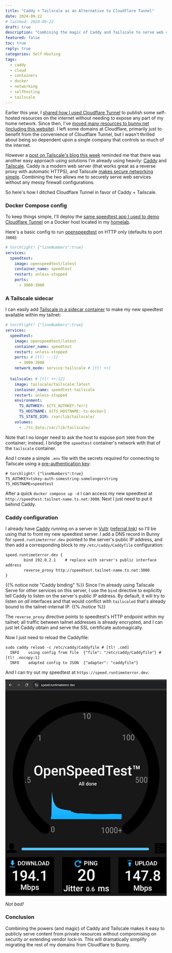 ```yaml
---
title: "Caddy + Tailscale as an Alternative to Cloudflare Tunnel"
date: 2024-09-22
# lastmod: 2024-09-22
draft: true
description: "Combining the magic of Caddy and Tailscale to serve web content from my homelab - and declaring independence from Cloudflare in the process."
featured: false
toc: true
reply: true
categories: Self-Hosting
tags:
  - caddy
  - cloud
  - containers
  - docker
  - networking
  - selfhosting
  - tailscale
---
```

Earlier this year, I [shared how I used Cloudflare Tunnel](/publish-services-cloudflare-tunnel/) to publish some self-hosted resources on the internet without needing to expose any part of my home network. Since then, I've [moved many resources to bunny.net](https://srsbsns.lol/i-just-hopped-to-bunnynet/) ([including this website](/further-down-the-bunny-hole/)). I left some domains at Cloudflare, primarily just to benefit from the convenience of Cloudflare Tunnel, but I wasn't thrilled about being so dependent upon a single company that controls so much of the internet.

However a [post on Tailscale's blog this week](https://tailscale.com/blog/last-reverse-proxy-you-need) reminded me that there was another easy approach using solutions I'm already using heavily: [Caddy](/tags/caddy) and [Tailscale](/tags/tailscale). Caddy is a modern web server (that works great as a reverse proxy with automatic HTTPS), and Tailscale [makes secure networking simple](/secure-networking-made-simple-with-tailscale/). Combining the two allows me to securely serve web services without any messy firewall configurations.

So here's how I ditched Cloudflare Tunnel in favor of Caddy + Tailscale.

### Docker Compose config
To keep things simple, I'll deploy the [same speedtest app I used to demo Cloudflare Tunnel](https://runtimeterror.dev/publish-services-cloudflare-tunnel/#speedtest-demo) on a Docker host located in my [homelab](/homelab).

Here's a basic config to run [openspeedtest](https://github.com/openspeedtest/Docker-Image) on HTTP only (defaults to port `3000`):

```yaml
# torchlight! {"lineNumbers":true}
services:
  speedtest:
    image: openspeedtest/latest
    container_name: speedtest
    restart: unless-stopped
    ports:
      - 3000:3000
```

### A Tailscale sidecar
I can easily add [Tailscale in a sidecar container](/tailscale-serve-docker-compose-sidecar/) to make my new speedtest available within my tailnet:

```yaml
# torchlight! {"lineNumbers":true}
services:
  speedtest:
    image: openspeedtest/latest
    container_name: speedtest
    restart: unless-stopped
    ports: # [tl! --:1]
      - 3000:3000
    network_mode: service:tailscale # [tl! ++]

  tailscale: # [tl! ++:12]
    image: tailscale/tailscale:latest
    container_name: speedtest-tailscale
    restart: unless-stopped
    environment:
      TS_AUTHKEY: ${TS_AUTHKEY:?err}
      TS_HOSTNAME: ${TS_HOSTNAME:-ts-docker}
      TS_STATE_DIR: /var/lib/tailscale/
    volumes:
      - ./ts_data:/var/lib/tailscale/
```

Note that I no longer need to ask the host to expose port `3000` from the container; instead, I bridge the `speedtest` container's network with that of the `tailscale` container.

And I create a simple `.env` file with the secrets required for connecting to Tailscale using a [pre-authentication key](https://tailscale.com/kb/1085/auth-keys):

```shell
# torchlight! {"lineNumbers":true}
TS_AUTHKEY=tskey-auth-somestring-somelongerstring
TS_HOSTNAME=speedtest
```

After a quick `docker compose up -d` I can access my new speedtest at `http://speedtest.tailnet-name.ts.net:3000`. Next I just need to put it behind Caddy.

### Caddy configuration
I already have [Caddy](https://caddyserver.com/) running on a server in [Vultr](https://www.vultr.com/) ([referral link](https://www.vultr.com/?ref=9488431)) so I'll be using that to front my new speedtest server. I add a DNS record in Bunny for `speed.runtimeterror.dev` pointed to the server's public IP address, and then add a corresponding block to my `/etc/caddy/Caddyfile` configuration:


```text
speed.runtimeterror.dev {
        bind 192.0.2.1    # replace with server's public interface address
        reverse_proxy http://speedtest.tailnet-name.ts.net:3000
}
```

{{% notice note "Caddy binding" %}}
Since I'm already using Tailscale Serve for other services on this server, I use the `bind` directive to explicitly tell Caddy to listen on the server's public IP address. By default, it will try to listen on *all* interfaces and that would conflict with `tailscaled` that's already bound to the tailnet-internal IP.
{{% /notice %}}

The `reverse_proxy` directive points to speedtest's HTTP endpoint within my tailnet; all traffic between tailnet addresses is already encrypted, and I can just let Caddy obtain and serve the SSL certificate automagically.

Now I just need to reload the Caddyfile:

```shell
sudo caddy reload -c /etc/caddy/Caddyfile # [tl! .cmd]
  INFO    using config from file  {"file": "/etc/caddy/Caddyfile"} # [tl! .nocopy:1]
  INFO    adapted config to JSON  {"adapter": "caddyfile"}
```

And I can try out my speedtest at `https://speed.runtimeterror.dev`:

![OpenSpeedTest results showing a download speed of 194.1 Mbps, upload speed of 147.8 Mbps, and ping of 20 ms with 0.6 ms jitter. A graph displays connection speed over time.](speedtest.png)

*Not bad!*

### Conclusion
Combining the powers (and magic) of Caddy and Tailscale makes it easy to publicly serve content from private resources without compromising on security *or* extending vendor lock-in. This will dramatically simplify migrating the rest of my domains from Cloudflare to Bunny.
